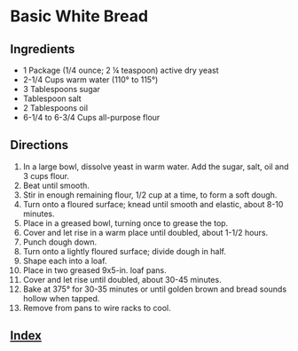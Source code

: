 # Basic White Bread

## Ingredients

- 1 Package (1/4 ounce; 2 ¼ teaspoon) active dry yeast
- 2-1/4 Cups warm water (110° to 115°)
- 3 Tablespoons sugar
- Tablespoon salt
- 2 Tablespoons oil
- 6-1/4 to 6-3/4 Cups all-purpose flour

## Directions

1. In a large bowl, dissolve yeast in warm water. Add the sugar, salt, oil and 3 cups flour.
2. Beat until smooth.
3. Stir in enough remaining flour, 1/2 cup at a time, to form a soft dough.
4. Turn onto a floured surface; knead until smooth and elastic, about 8-10 minutes.
5. Place in a greased bowl, turning once to grease the top.
6. Cover and let rise in a warm place until doubled, about 1-1/2 hours.
7. Punch dough down.
8. Turn onto a lightly floured surface; divide dough in half.
9. Shape each into a loaf.
10. Place in two greased 9x5-in. loaf pans.
11. Cover and let rise until doubled, about 30-45 minutes.
12. Bake at 375° for 30-35 minutes or until golden brown and bread sounds hollow when tapped.
13. Remove from pans to wire racks to cool.

## [Index](../Index.html)
